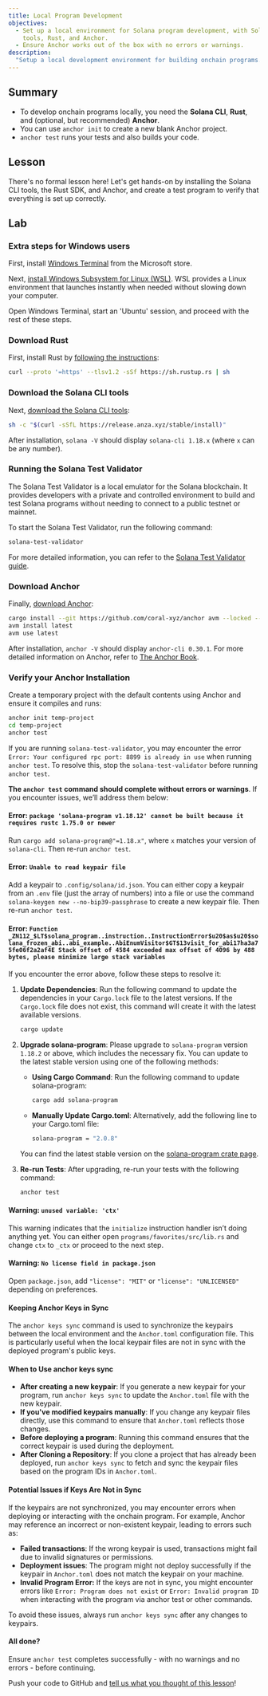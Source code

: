 ```yaml
---
title: Local Program Development
objectives:
  - Set up a local environment for Solana program development, with Solana CLI
    tools, Rust, and Anchor.
  - Ensure Anchor works out of the box with no errors or warnings.
description:
  "Setup a local development environment for building onchain programs."
---
```


## Summary

- To develop onchain programs locally, you need the **Solana CLI**, **Rust**,
  and (optional, but recommended) **Anchor**.
- You can use `anchor init` to create a new blank Anchor project.
- `anchor test` runs your tests and also builds your code.

## Lesson

There's no formal lesson here! Let's get hands-on by installing the Solana CLI
tools, the Rust SDK, and Anchor, and create a test program to verify that
everything is set up correctly.

## Lab

### Extra steps for Windows users

First, install
[Windows Terminal](https://apps.microsoft.com/detail/9N0DX20HK701) from the
Microsoft store.

Next,
[install Windows Subsystem for Linux (WSL)](https://learn.microsoft.com/en-us/windows/wsl/install).
WSL provides a Linux environment that launches instantly when needed without
slowing down your computer.

Open Windows Terminal, start an 'Ubuntu' session, and proceed with the rest of
these steps.

### Download Rust

First, install Rust by
[following the instructions](https://www.rust-lang.org/tools/install):

```bash
curl --proto '=https' --tlsv1.2 -sSf https://sh.rustup.rs | sh
```

### Download the Solana CLI tools

Next,
[download the Solana CLI tools](https://docs.solana.com/cli/install-solana-cli-tools):

```bash
sh -c "$(curl -sSfL https://release.anza.xyz/stable/install)"
```

After installation, `solana -V` should display `solana-cli 1.18.x` (where `x`
can be any number).

### Running the Solana Test Validator

The Solana Test Validator is a local emulator for the Solana blockchain. It
provides developers with a private and controlled environment to build and test
Solana programs without needing to connect to a public testnet or mainnet.

To start the Solana Test Validator, run the following command:

```bash
solana-test-validator
```

For more detailed information, you can refer to the
[Solana Test Validator guide](https://solana.com/developers/guides/getstarted/solana-test-validator).

### Download Anchor

Finally, [download Anchor](https://www.anchor-lang.com/docs/installation):

```bash
cargo install --git https://github.com/coral-xyz/anchor avm --locked --force
avm install latest
avm use latest
```

After installation, `anchor -V` should display `anchor-cli 0.30.1`. For more
detailed information on Anchor, refer to
[The Anchor Book](https://book.anchor-lang.com).

### Verify your Anchor Installation

Create a temporary project with the default contents using Anchor and ensure it
compiles and runs:

```bash
anchor init temp-project
cd temp-project
anchor test
```

If you are running `solana-test-validator`, you may encounter the error
`Error: Your configured rpc port: 8899 is already in use` when running
`anchor test`. To resolve this, stop the `solana-test-validator` before running
`anchor test`.

**The `anchor test` command should complete without errors or warnings**. If you
encounter issues, we’ll address them below:

#### Error: `package 'solana-program v1.18.12' cannot be built because it requires rustc 1.75.0 or newer`

Run `cargo add solana-program@"=1.18.x"`, where `x` matches your version of
`solana-cli`. Then re-run `anchor test`.

#### Error: `Unable to read keypair file`

Add a keypair to `.config/solana/id.json`. You can either copy a keypair from an
`.env` file (just the array of numbers) into a file or use the command
`solana-keygen new --no-bip39-passphrase` to create a new keypair file. Then
re-run `anchor test`.

#### Error: `Function _ZN112_$LT$solana_program..instruction..InstructionError$u20$as$u20$solana_frozen_abi..abi_example..AbiEnumVisitor$GT$13visit_for_abi17ha3a75fe06f2a2af4E Stack offset of 4584 exceeded max offset of 4096 by 488 bytes, please minimize large stack variables`

If you encounter the error above, follow these steps to resolve it:

1. **Update Dependencies**: Run the following command to update the dependencies
   in your `Cargo.lock` file to the latest versions. If the `Cargo.lock` file
   does not exist, this command will create it with the latest available
   versions.

   ```bash
   cargo update
   ```

2. **Upgrade solana-program**: Please upgrade to `solana-program` version
   `1.18.2` or above, which includes the necessary fix. You can update to the
   latest stable version using one of the following methods:

   - **Using Cargo Command**: Run the following command to update
     solana-program:

     ```bash
     cargo add solana-program
     ```

   - **Manually Update Cargo.toml**: Alternatively, add the following line to
     your Cargo.toml file:

     ```bash
     solana-program = "2.0.8"
     ```

   You can find the latest stable version on the
   [solana-program crate page](https://crates.io/crates/solana-program).

3. **Re-run Tests**: After upgrading, re-run your tests with the following
   command:

   ```bash
   anchor test
   ```

#### Warning: `unused variable: 'ctx'`

This warning indicates that the `initialize` instruction handler isn’t doing
anything yet. You can either open `programs/favorites/src/lib.rs` and change
`ctx` to `_ctx` or proceed to the next step.

#### Warning: `No license field in package.json`

Open `package.json`, add `"license": "MIT"` or `"license": "UNLICENSED"`
depending on preferences.

#### Keeping Anchor Keys in Sync

The `anchor keys sync` command is used to synchronize the keypairs between the
local environment and the `Anchor.toml` configuration file. This is particularly
useful when the local keypair files are not in sync with the deployed program's
public keys.

#### When to Use anchor keys sync

- **After creating a new keypair**: If you generate a new keypair for your
  program, run `anchor keys sync` to update the `Anchor.toml` file with the new
  keypair.
- **If you've modified keypairs manually**: If you change any keypair files
  directly, use this command to ensure that `Anchor.toml` reflects those
  changes.
- **Before deploying a program**: Running this command ensures that the correct
  keypair is used during the deployment.
- **After Cloning a Repository**: If you clone a project that has already been
  deployed, run `anchor keys sync` to fetch and sync the keypair files based on
  the program IDs in `Anchor.toml`.

#### Potential Issues if Keys Are Not in Sync

If the keypairs are not synchronized, you may encounter errors when deploying or
interacting with the onchain program. For example, Anchor may reference an
incorrect or non-existent keypair, leading to errors such as:

- **Failed transactions**: If the wrong keypair is used, transactions might fail
  due to invalid signatures or permissions.
- **Deployment issues**: The program might not deploy successfully if the
  keypair in `Anchor.toml` does not match the keypair on your machine.
- **Invalid Program Error:** If the keys are not in sync, you might encounter
  errors like `Error: Program does not exist` or `Error: Invalid program ID`
  when interacting with the program via anchor test or other commands.

To avoid these issues, always run `anchor keys sync` after any changes to
keypairs.

#### All done?

Ensure `anchor test` completes successfully - with no warnings and no errors -
before continuing.

<Callout type="success" title="Completed the lab?">

Push your code to GitHub and
[tell us what you thought of this lesson](https://form.typeform.com/to/IPH0UGz7#answers-lesson=aa0b56d6-02a9-4b36-95c0-a817e2c5b19d)!
</Callout>
